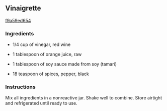 ## Vinaigrette

[f9a59ed654](http://www.vegetariantimes.com/recipe/vinaigrette/)

### Ingredients

 - 1/4 cup of vinegar, red wine

 - 1 tablespoon of orange juice, raw

 - 1 tablespoon of soy sauce made from soy (tamari)

 - 18 teaspoon of spices, pepper, black

### Instructions

Mix all ingredients in a nonreactive jar. Shake well to combine. Store airtight and refrigerated until ready to use.